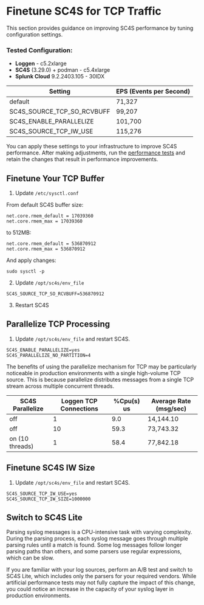 # Finetune SC4S for TCP Traffic
This section provides guidance on improving SC4S performance by tuning configuration settings.

### Tested Configuration:
- **Loggen** - c5.2xlarge
- **SC4S** (3.29.0) + podman - c5.4xlarge
- **Splunk Cloud** 9.2.2403.105 - 30IDX

| Setting                       | EPS (Events per Second) |
|-------------------------------|-------------------------|
| default                       | 71,327                  |
| SC4S_SOURCE_TCP_SO_RCVBUFF     | 99,207                  |
| SC4S_ENABLE_PARALLELIZE        | 101,700                 |
| SC4S_SOURCE_TCP_IW_USE         | 115,276                 |

You can apply these settings to your infrastructure to improve SC4S performance. After making adjustments, run the [performance tests](performance-tests.md#check-your-tcp-performance) and retain the changes that result in performance improvements.

## Finetune Your TCP Buffer
1. Update `/etc/sysctl.conf`

From default SC4S buffer size:
```
net.core.rmem_default = 17039360
net.core.rmem_max = 17039360
```

to 512MB:
```
net.core.rmem_default = 536870912
net.core.rmem_max = 536870912
```

And apply changes:
```
sudo sysctl -p
```

2. Update `/opt/sc4s/env_file`  
```
SC4S_SOURCE_TCP_SO_RCVBUFF=536870912
```

3. Restart SC4S

## Parallelize TCP Processing
1. Update `/opt/sc4s/env_file` and restart SC4S.
```
SC4S_ENABLE_PARALLELIZE=yes
SC4S_PARALLELIZE_NO_PARTITION=4
```

The benefits of using the parallelize mechanism for TCP may be particularly noticeable in production environments with a single high-volume TCP source. This is because parallelize distributes messages from a single TCP stream across multiple concurrent threads.

| SC4S Parallelize    | Loggen TCP Connections         | %Cpu(s) us | Average Rate (msg/sec) |
|---------------------|--------------------------------|------------|------------------------|
| off                 | 1                              |     9.0    |         14,144.10      |
| off                 | 10                             |    59.3    |         73,743.32      |
| on (10 threads)     | 1                              |    58.4    |         77,842.18      |

## Finetune SC4S IW Size
1. Update `/opt/sc4s/env_file` and restart SC4S.
```
SC4S_SOURCE_TCP_IW_USE=yes
SC4S_SOURCE_TCP_IW_SIZE=1000000
```

## Switch to SC4S Lite

Parsing syslog messages is a CPU-intensive task with varying complexity. During the parsing process, each syslog message goes through multiple parsing rules until a match is found. Some log messages follow longer parsing paths than others, and some parsers use regular expressions, which can be slow.

If you are familiar with your log sources, perform an A/B test and switch to SC4S Lite, which includes only the parsers for your required vendors. While artificial performance tests may not fully capture the impact of this change, you could notice an increase in the capacity of your syslog layer in production environments.

